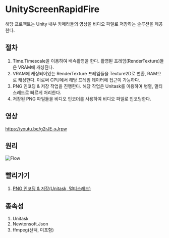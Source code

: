 # UnityScreenRapidFire
해당 프로젝트는 Unity 내부 카메라들의 영상을 비디오 파일로 저장하는 솔루션을 제공한다.

## 절차
1. Time.Timescale을 이용하여 배속촬영을 한다. 촬영된 프레임(RenderTexture)들은 VRAM에 캐싱된다.
2. VRAM에 캐싱되어있는 RenderTexture 프레임들을 Texture2D로 변환, RAM으로 캐싱한다. 이로써 CPU에서 해당 프레임 데이터에 접근이 가능하다.
3. PNG 인코딩 & 저장 작업을 진행한다. 해당 작업은 Unitask를 이용하여 병렬, 멀티스레드로 빠르게 처리한다.
4. 저장된 PNG 파일들을 비디오 인코더를 사용하여 비디오 파일로 인코딩한다.

## 영상
https://youtu.be/g2rJE-xJrpw

## 원리
![Flow](https://github.com/user-attachments/assets/5131fa3b-03e4-4e85-8cb2-a0227632202e)

## 빨리가기
1. [PNG 인코딩 & 저장(Unitask, 멀티스레드)](https://github.com/dhtpdud/UnityScreenRapidFire/blob/main/Assets/Scripts/Singleton/RecorderFlusher.cs)

## 종속성
1. Unitask
2. Newtonsoft.Json
3. ffmpeg(선택, 미포함)
